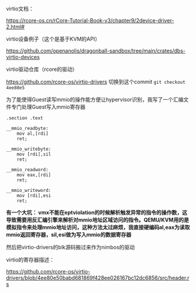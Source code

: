 virtio文档：

https://rcore-os.cn/rCore-Tutorial-Book-v3/chapter9/2device-driver-2.html#

virtio设备例子（这个是基于KVM的API）

https://github.com/openanolis/dragonball-sandbox/tree/main/crates/dbs-virtio-devices

virtio驱动仓库（rcore的驱动）

https://github.com/rcore-os/virtio-drivers  切换到这个commit `git checkout 4ee80e5`





为了能使得Guest读写mmio的操作能方便让hypervisor识别，我写了一个汇编文件专门处理Guest写入mmio寄存器

```
.section .text

__mmio_readbyte:
    mov al,[rdi]
    ret;

__mmio_writebyte:
    mov [rdi],sil
    ret;

__mmio_readword:
    mov eax,[rdi]
    ret;

__mmio_writeword:
    mov [rdi],esi
    ret;

```



**有一个大坑： vmx不能在eptviolation的时候解析触发异常的指令的操作数，这导致需要用反汇编引擎来解析对mmio地址区域访问的指令。QEMU/KVM用的是模拟指令来处理mmio地址访问，这种方法太过麻烦，我直接硬编码al,eax为读取mmio返回寄存器，sil,esi做为写入mmio的数据寄存器**



然后把virtio-drivers的blk源码搬过来作为nimbos的驱动



virtio的寄存器描述：

https://github.com/rcore-os/virtio-drivers/blob/4ee80e50babd681869f428ee026167bc12dc6856/src/header.rs





